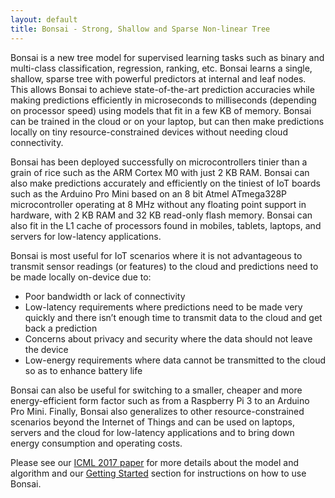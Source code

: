 ```yaml
---
layout: default
title: Bonsai - Strong, Shallow and Sparse Non-linear Tree
---
```


Bonsai is a new tree model for supervised learning tasks such as binary and
multi-class classification, regression, ranking, etc. Bonsai learns a single,
shallow, sparse tree with powerful predictors at internal and leaf nodes. This
allows Bonsai to achieve state-of-the-art prediction accuracies while making
predictions efficiently in microseconds to milliseconds (depending on processor
speed) using models that fit in a few KB of memory. Bonsai can be trained in
the cloud or on your laptop, but can then make predictions locally on tiny
resource-constrained devices without needing cloud connectivity.

Bonsai has been deployed successfully on microcontrollers tinier than a grain
of rice such as the ARM Cortex M0 with just 2 KB RAM. Bonsai can also make
predictions accurately and efficiently on the tiniest of IoT boards such as the
Arduino Pro Mini based on an 8 bit Atmel ATmega328P microcontroller operating
at 8 MHz without any floating point support in hardware, with 2 KB RAM and 32
KB read-only flash memory. Bonsai can also fit in the L1 cache of processors
found in mobiles, tablets, laptops, and servers for low-latency applications.

Bonsai is most useful for IoT scenarios where it is not advantageous to
transmit sensor readings (or features) to the cloud and predictions need to be
made locally on-device due to:

- Poor bandwidth or lack of connectivity
- Low-latency requirements where predictions need to be made very quickly and
	there isn’t enough time to transmit data to the cloud and get back a prediction
- Concerns about privacy and security where the data should not leave the
	device
- Low-energy requirements where data cannot be transmitted to the cloud so as
	to enhance battery life


Bonsai can also be useful for switching to a smaller, cheaper and more
energy-efficient form factor such as from a Raspberry Pi 3 to an Arduino Pro
Mini. Finally, Bonsai also generalizes to other resource-constrained scenarios
beyond the Internet of Things and can be used on laptops, servers and the cloud
for low-latency applications and to bring down energy consumption and operating
costs.

Please see our [ICML 2017 paper](/Microsoft/EdgeML/wiki/files/BonsaiPaper.pdf)
for more details about the model and algorithm and our [Getting
Started](/Microsoft/EdgeML/wiki/GettingStarted) section for instructions on how
to use Bonsai.


